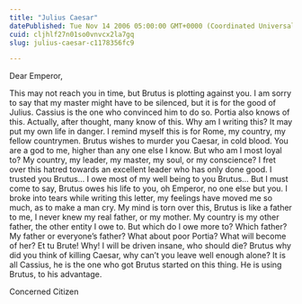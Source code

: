 ```yaml
---
title: "Julius Caesar"
datePublished: Tue Nov 14 2006 05:00:00 GMT+0000 (Coordinated Universal Time)
cuid: cljhlf27n01so0vnvcx2la7gq
slug: julius-caesar-c1178356fc9

---
```


Dear Emperor,

This may not reach you in time, but Brutus is plotting against you. I am sorry to say that my master might have to be silenced, but it is for the good of Julius. Cassius is the one who convinced him to do so. Portia also knows of this. Actually, after thought, many know of this. Why am I writing this? It may put my own life in danger. I remind myself this is for Rome, my country, my fellow countrymen. Brutus wishes to murder you Caesar, in cold blood. You are a god to me, higher than any one else I know. But who am I most loyal to? My country, my leader, my master, my soul, or my conscience? I fret over this hatred towards an excellent leader who has only done good. I trusted you Brutus… I owe most of my well being to you Brutus… But I must come to say, Brutus owes his life to you, oh Emperor, no one else but you. I broke into tears while writing this letter, my feelings have moved me so much, as to make a man cry. My mind is torn over this, Brutus is like a father to me, I never knew my real father, or my mother. My country is my other father, the other entity I owe to. But which do I owe more to? Which father? My father or everyone’s father? What about poor Portia? What will become of her? Et tu Brute! Why! I will be driven insane, who should die? Brutus why did you think of killing Caesar, why can’t you leave well enough alone? It is all Cassius, he is the one who got Brutus started on this thing. He is using Brutus, to his advantage.

Concerned Citizen